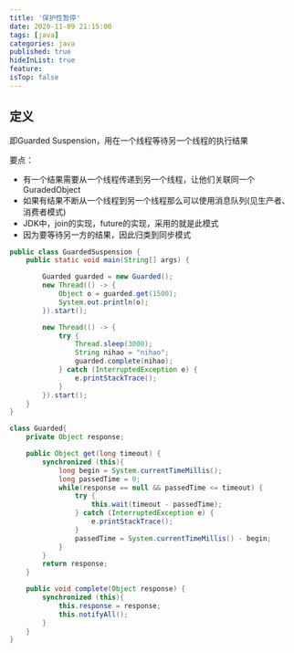 ```yaml
---
title: '保护性暂停'
date: 2020-11-09 21:15:00
tags: [java]
categories: java
published: true
hideInList: true
feature: 
isTop: false
---
```


## 定义

即Guarded Suspension，用在一个线程等待另一个线程的执行结果

要点：

- 有一个结果需要从一个线程传递到另一个线程，让他们关联同一个GuradedObject
- 如果有结果不断从一个线程到另一个线程那么可以使用消息队列(见生产者、消费者模式)
- JDK中，join的实现，future的实现，采用的就是此模式
- 因为要等待另一方的结果，因此归类到同步模式

<!-- more -->

```java
public class GuardedSuspension {
    public static void main(String[] args) {

        Guarded guarded = new Guarded();
        new Thread(() -> {
            Object o = guarded.get(1500);
            System.out.println(o);
        }).start();

        new Thread(() -> {
            try {
                Thread.sleep(3000);
                String nihao = "nihao";
                guarded.complete(nihao);
            } catch (InterruptedException e) {
                e.printStackTrace();
            }
        }).start();
    }
}

class Guarded{
    private Object response;

    public Object get(long timeout) {
        synchronized (this){
            long begin = System.currentTimeMillis();
            long passedTime = 0;
            while(response == null && passedTime <= timeout) {
                try {
                    this.wait(timeout - passedTime);
                } catch (InterruptedException e) {
                    e.printStackTrace();
                }
                passedTime = System.currentTimeMillis() - begin;
            }
        }
        return response;
    }

    public void complete(Object response) {
        synchronized (this){
            this.response = response;
            this.notifyAll();
        }
    }
}
```

